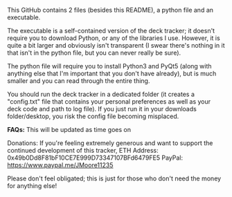 This GitHub contains 2 files (besides this README), a python file and an executable.

The executable is a self-contained version of the deck tracker; it doesn't require you to download Python, or any of the libraries I use.
However, it is quite a bit larger and obviously isn't transparent (I swear there's nothing in it that isn't in the python file, but you can never really be sure).

The python file will require you to install Python3 and PyQt5 (along with anything else that I'm important that you don't have already), but is much smaller and you can read through the entire thing.


You should run the deck tracker in a dedicated folder (it creates a "config.txt" file that contains your personal preferences as well as your deck code and path to log file).
If you just run it in your downloads folder/desktop, you risk the config file becoming misplaced.

**FAQs:**
This will be updated as time goes on





Donations:
If you're feeling extremely generous and want to support the continued development of this tracker,
ETH Address: 0x49b0Dd8F81bF10CE7E999D73347107BFd6479FE5
PayPal: https://www.paypal.me/JMoore11235

Please don't feel obligated; this is just for those who don't need the money for anything else!
